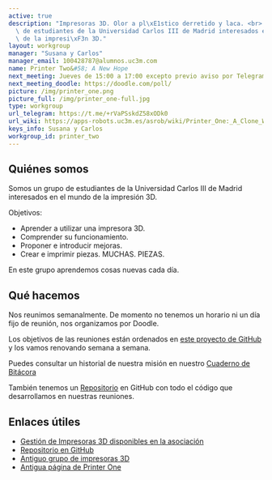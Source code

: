 ```yaml
---
active: true
description: "Impresoras 3D. Olor a pl\xE1stico derretido y laca. <br> Somos un grupo\
  \ de estudiantes de la Universidad Carlos III de Madrid interesados en el mundo\
  \ de la impresi\xF3n 3D."
layout: workgroup
manager: "Susana y Carlos"
manager_email: 100428787@alumnos.uc3m.com
name: Printer Two&#58; A New Hope
next_meeting: Jueves de 15:00 a 17:00 excepto previo aviso por Telegram
next_meeting_doodle: https://doodle.com/poll/
picture: /img/printer_one.png
picture_full: /img/printer_one-full.jpg
type: workgroup
url_telegram: https://t.me/+rVaPSskdZ58xODk0
url_wiki: https://apps-robots.uc3m.es/asrob/wiki/Printer_One:_A_Clone_Wars_Story
keys_info: Susana y Carlos
workgroup_id: printer_two
---
```


<!--- Model for next_meeting string here --->
<!--- next_meeting: Jueves, 21/12/2017 de 15:00 a 19:00 en 1.0.B06 --->

## Quiénes somos

Somos un grupo de estudiantes de la Universidad Carlos III de Madrid interesados en el mundo de la impresión 3D.

Objetivos:

 * Aprender a utilizar una impresora 3D.
 * Comprender su funcionamiento.
 * Proponer e introducir mejoras.
 * Crear e imprimir piezas. MUCHAS. PIEZAS.

En este grupo aprendemos cosas nuevas cada día.

## Qué hacemos

Nos reunimos semanalmente. De momento no tenemos un horario ni un día fijo de reunión, nos organizamos por Doodle.

Los objetivos de las reuniones están ordenados en [este proyecto de GitHub](https://github.com/asrob-uc3m/impresoras-asrob/projects/1) y los vamos renovando semana a semana.

Puedes consultar un historial de nuestra misión en nuestro [Cuaderno de Bitácora](https://github.com/asrob-uc3m/impresoras-asrob/wiki/Printer-One-A-Clone-Wars-Story.-Cuaderno-de-Bit%C3%A1cora)

También tenemos un [Repositorio](https://github.com/asrob-uc3m/impresoras-asrob) en GitHub con todo el código que desarrollamos en nuestras reuniones.

## Enlaces útiles
 * [Gestión de Impresoras 3D disponibles en la asociación](https://apps-robots.uc3m.es/asrob/printers/)
 * [Repositorio en GitHub](https://github.com/asrob-uc3m/impresoras-asrob)
 * [Antiguo grupo de impresoras 3D](https://apps-robots.uc3m.es/asrob/wiki/Impresora-3D_Open_Source)
 * [Antigua página de Printer One](https://apps-robots.uc3m.es/asrob/wiki/Printer_One:_A_Clone_Wars_Story)
